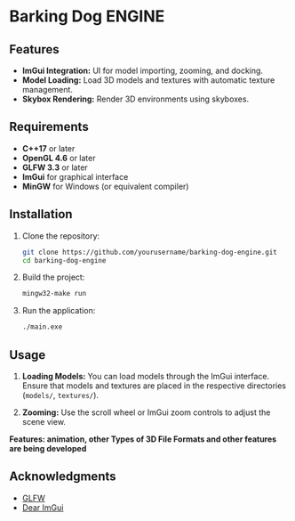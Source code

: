 # Barking Dog ENGINE



## Features

- **ImGui Integration:** UI for model importing, zooming, and docking.
- **Model Loading:** Load 3D models and textures with automatic texture management.
- **Skybox Rendering:** Render 3D environments using skyboxes.

## Requirements

- **C++17** or later
- **OpenGL 4.6** or later
- **GLFW 3.3** or later
- **ImGui** for graphical interface
- **MinGW** for Windows (or equivalent compiler)

## Installation

1. Clone the repository:
    ```bash
    git clone https://github.com/yourusername/barking-dog-engine.git
    cd barking-dog-engine
    ```

3. Build the project:
      ```bash
      mingw32-make run
      ```

4. Run the application:
    ```bash
    ./main.exe
    ```


## Usage

1. **Loading Models:** 
   You can load models through the ImGui interface. Ensure that models and textures are placed in the respective directories (`models/`, `textures/`).

3. **Zooming:**
   Use the scroll wheel or ImGui zoom controls to adjust the scene view.
   
**Features: animation, other Types of 3D File Formats and other features are being developed**


## Acknowledgments

- [GLFW](https://www.glfw.org/)
- [Dear ImGui](https://github.com/ocornut/imgui)
